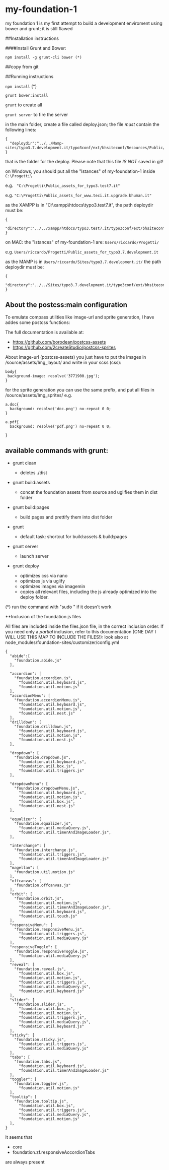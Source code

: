 # my-foundation-1
my foundation 1 is my first attempt to build a development enviroment using bower and grunt; it is still flawed

##Installation instructions 

####Install Grunt and Bower:  

`npm install -g grunt-cli bower (*)`




##copy from git


##Running instructions 

`npm install` (*)

`grunt bower:install`

`grunt` to create all

`grunt server` to fire the server


in the main folder, create a file called deploy.json; the file *must* contain the following lines:

```
{
  "deploydir":"../../Mamp-sites/typo3.7.development.it/typo3conf/ext/bhsiteconf/Resources/Public/"
}
```

that is the folder for the deploy. Please note that this file _IS NOT_ saved in git! 

on Windows, you should put all the "Istances" of my-foundation-1  inside `C:\Progetti\`
 
 e.g. ` "C:\Progetti\Public_assets_for_typo3.test7.it"`
 
 e.g. `"C:\Progetti\Public_assets_for_www.teci.it.upgrade.bhuman.it"`  
  
 as the XAMPP is in "C:\xampp\htdocs\typo3.test7.it", the path deploydir must be:

```
{
	"directory":"../../xampp/htdocs/typo3.test7.it/typo3conf/ext/bhsiteconf/Resources/Public/"
}
```

on MAC:  the "istances" of my-foundation-1 are: `Users/riccardo/Progetti/`

e.g. `Users/riccardo/Progetti/Public_assets_for_typo3.7.development.it`

as the MAMP is in  `Users/riccardo/Sites/typo3.7.development.it/` the path deploydir must be:
```
{
	"directory":"../../Sites/typo3.7.development.it/typo3conf/ext/bhsiteconf/Resources/Public/"
}
```

## About the postcss:main configuration

To emulate compass utilities like image-url and sprite generation, I have addes some postcss functions:

The full documentation is available at:

- https://github.com/borodean/postcss-assets
- https://github.com/2createStudio/postcss-sprites

About image-url (postcss-assets) you just have to put the images in /source/assets/Img_layout/ and write in your scss (css):


```
body{
 background-image: resolve('3771900.jpg');
}
```

for the sprite generation you can use the same prefix, and put all files in /source/assets/Img_sprites/ e.g.

```
a.doc{
  background: resolve('doc.png') no-repeat 0 0;
}

a.pdf{
  background: resolve('pdf.png') no-repeat 0 0;

}
```

## available commands with grunt:

- grunt clean
	- deletes ./dist

- grunt build:assets
	- 	concat the foundation assets from source and uglifies them in dist folder
- grunt build:pages
	- build pages and prettify them into dist folder
- grunt
	- default task: shortcut for build:assets & build:pages

- grunt server
	- launch server

- grunt deploy
	- optimizes css via nano 
  - optimizes js via uglify
  - optimizes images via imagemin
  - copies all relevant files, including the js already optimized into the deploy folder.	



(*) run the command with "sudo " if it doesn't work



**Inclusion of the foundation js files

All files are included inside the files.json file, in the correct inclusion order. If you need only a _partial_ inclusion, refer to this documentation (ONE DAY I WILL USE THIS MAP TO INCLUDE THE FILES!):
look also at node_modules/foundation-sites/customizer/config.yml

```
{
  "abide":[
    "foundation.abide.js"
  ],
  
  "accordion": [
    "foundation.accordion.js",    
      "foundation.util.keyboard.js",
      "foundation.util.motion.js"
  ],
  "accordionMenu": [
    "foundation.accordionMenu.js",  
      "foundation.util.keyboard.js",
      "foundation.util.motion.js",
      "foundation.util.nest.js"
  ],
  "drilldown": [
    "foundation.drilldown.js",
      "foundation.util.keyboard.js",
      "foundation.util.motion.js",
      "foundation.util.nest.js"
  ],
  
  "dropdown": [
    "foundation.dropdown.js",
      "foundation.util.keyboard.js",
      "foundation.util.box.js",
      "foundation.util.triggers.js"
  ],  
  
  "dropdownMenu": [
    "foundation.dropdownMenu.js",
      "foundation.util.keyboard.js",
      "foundation.util.motion.js",
      "foundation.util.box.js",
      "foundation.util.nest.js"
  ],

  "equalizer": [
    "foundation.equalizer.js",    
      "foundation.util.mediaQuery.js",  
      "foundation.util.timerAndImageLoader.js",   
  ],

  "interchange": [
    "foundation.interchange.js",  
      "foundation.util.triggers.js",
      "foundation.util.timerAndImageLoader.js"
  ],
  "magellan": [
    "foundation.util.motion.js"
  ],
  "offcanvas": [
    "foundation.offcanvas.js"
  ],
  "orbit": [
    "foundation.orbit.js",  
      "foundation.util.motion.js",
      "foundation.util.timerAndImageLoader.js",
      "foundation.util.keyboard.js",
      "foundation.util.touch.js"
  ],
  "responsiveMenu": [
    "foundation.responsiveMenu.js",    
      "foundation.util.triggers.js",
      "foundation.util.mediaQuery.js"
  ],
  "responsiveToggle": [
    "foundation.responsiveToggle.js",  
      "foundation.util.mediaQuery.js"
  ],
  "reveal": [
    "foundation.reveal.js",  
      "foundation.util.box.js",
      "foundation.util.motion.js",
      "foundation.util.triggers.js",
      "foundation.util.mediaQuery.js",
      "foundation.util.keyboard.js"      
  ],
  "slider": [
    "foundation.slider.js",  
      "foundation.util.box.js",
      "foundation.util.motion.js",
      "foundation.util.triggers.js",
      "foundation.util.mediaQuery.js",
      "foundation.util.keyboard.js" 
  ],
  "sticky": [
    "foundation.sticky.js",    
      "foundation.util.triggers.js",
      "foundation.util.mediaQuery.js"
  ],
  "tabs": [
    "foundation.tabs.js",    
      "foundation.util.keyboard.js",
      "foundation.util.timerAndImageLoader.js"
  ],
  "toggler": [
    "foundation.toggler.js",     
      "foundation.util.motion.js"
  ],
  "tooltip": [
    "foundation.tooltip.js",       
      "foundation.util.box.js",
      "foundation.util.triggers.js",
      "foundation.util.mediaQuery.js",
      "foundation.util.motion.js"
  ],
}
```
It seems that
- core
- foundation.zf.responsiveAccordionTabs

are always present